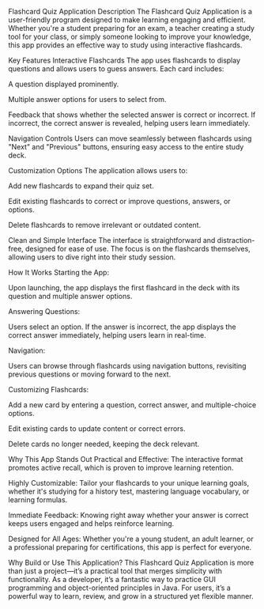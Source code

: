 Flashcard Quiz Application Description
The Flashcard Quiz Application is a user-friendly program designed to make learning engaging and efficient. Whether you're a student preparing for an exam, a teacher creating a study tool for your class, or simply someone looking to improve your knowledge, this app provides an effective way to study using interactive flashcards.

Key Features
Interactive Flashcards
The app uses flashcards to display questions and allows users to guess answers. Each card includes:

A question displayed prominently.

Multiple answer options for users to select from.

Feedback that shows whether the selected answer is correct or incorrect. If incorrect, the correct answer is revealed, helping users learn immediately.

Navigation Controls
Users can move seamlessly between flashcards using "Next" and "Previous" buttons, ensuring easy access to the entire study deck.

Customization Options
The application allows users to:

Add new flashcards to expand their quiz set.

Edit existing flashcards to correct or improve questions, answers, or options.

Delete flashcards to remove irrelevant or outdated content.

Clean and Simple Interface
The interface is straightforward and distraction-free, designed for ease of use. The focus is on the flashcards themselves, allowing users to dive right into their study session.

How It Works
Starting the App:

Upon launching, the app displays the first flashcard in the deck with its question and multiple answer options.

Answering Questions:

Users select an option. If the answer is incorrect, the app displays the correct answer immediately, helping users learn in real-time.

Navigation:

Users can browse through flashcards using navigation buttons, revisiting previous questions or moving forward to the next.

Customizing Flashcards:

Add a new card by entering a question, correct answer, and multiple-choice options.

Edit existing cards to update content or correct errors.

Delete cards no longer needed, keeping the deck relevant.

Why This App Stands Out
Practical and Effective:
The interactive format promotes active recall, which is proven to improve learning retention.

Highly Customizable:
Tailor your flashcards to your unique learning goals, whether it's studying for a history test, mastering language vocabulary, or learning formulas.

Immediate Feedback:
Knowing right away whether your answer is correct keeps users engaged and helps reinforce learning.

Designed for All Ages:
Whether you're a young student, an adult learner, or a professional preparing for certifications, this app is perfect for everyone.

Why Build or Use This Application?
This Flashcard Quiz Application is more than just a project—it’s a practical tool that merges simplicity with functionality. As a developer, it’s a fantastic way to practice GUI programming and object-oriented principles in Java. For users, it’s a powerful way to learn, review, and grow in a structured yet flexible manner.
